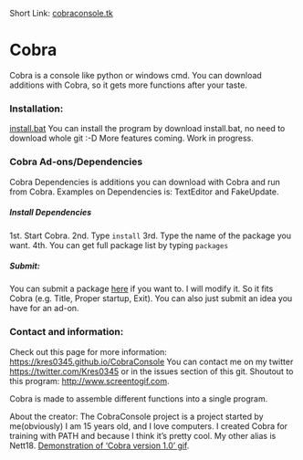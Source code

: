 Short Link: [cobraconsole.tk](http://www.cobraconsole.tk/)

# Cobra
Cobra is a console like python or windows cmd. You can download additions with Cobra, so it gets more functions after your taste. 

### Installation:
[install.bat](https://cdn.rawgit.com/kres0345/CobraConsole/4a17ccdc/install.bat)
You can install the program by download install.bat, no need to download whole git :-D
More features coming. Work in progress.

### Cobra Ad-ons/Dependencies
Cobra Dependencies is additions you can download with Cobra and run from Cobra.
Examples on Dependencies is: TextEditor and FakeUpdate.

##### Install Dependencies
1st. Start Cobra.
2nd. Type `install`
3rd. Type the name of the package you want.
4th. You can get full package list by typing `packages`

##### Submit:
You can submit a package [here](https://github.com/kres0345/CobraPackageSuggestions) if you want to.
I will modify it. So it fits Cobra (e.g. Title, Proper startup, Exit).
You can also just submit an idea you have for an ad-on.

### Contact and information:
Check out this page for more information: https://kres0345.github.io/CobraConsole
You can contact me on my twitter https://twitter.com/Kres0345 or in the issues section of this git.
Shoutout to this program: http://www.screentogif.com.

Cobra is made to assemble different functions into a single program.

About the creator: The CobraConsole project is a project started by me(obviously) I am 15 years old, and I love computers. I created Cobra for training with PATH and because I think it’s pretty cool. My other alias is Nett18.
[Demonstration of ‘Cobra version 1.0’ gif](https://raw.githubusercontent.com/kres0345/CobraConsole/master/docs/CobraDemonstration.gif).
